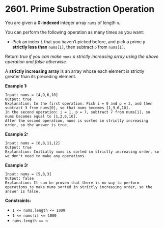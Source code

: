 # 2601. Prime Substraction Operation

You are given a **0-indexed** integer array `nums` of length `n`.

You can perform the following operation as many times as you want:

- Pick an index `i` that you haven’t picked before, and pick a prime `p` **strictly less than** `nums[i]`, then subtract `p` from `nums[i]`.

Return *true if you can make `nums` a strictly increasing array using the above operation and false otherwise.*

A **strictly increasing array** is an array whose each element is strictly greater than its preceding element.

**Example 1:**

```text
Input: nums = [4,9,6,10]
Output: true
Explanation: In the first operation: Pick i = 0 and p = 3, and then subtract 3 from nums[0], so that nums becomes [1,9,6,10].
In the second operation: i = 1, p = 7, subtract 7 from nums[1], so nums becomes equal to [1,2,6,10].
After the second operation, nums is sorted in strictly increasing order, so the answer is true.
```
**Example 2:**

```text
Input: nums = [6,8,11,12]
Output: true
Explanation: Initially nums is sorted in strictly increasing order, so we don't need to make any operations.
```

**Example 3:**

```text
Input: nums = [5,8,3]
Output: false
Explanation: It can be proven that there is no way to perform operations to make nums sorted in strictly increasing order, so the answer is false.
```

**Constraints:**

- `1 <= nums.length <= 1000`
- `1 <= nums[i] <= 1000`
- `nums.length == n`
